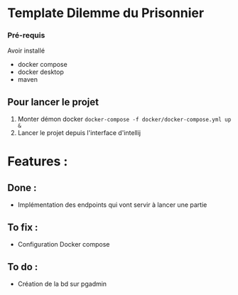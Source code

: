 # Template Dilemme du Prisonnier

### Pré-requis
Avoir installé 
* docker compose
* docker desktop
* maven

## Pour lancer le projet
1. Monter démon docker
`
   docker-compose -f docker/docker-compose.yml up &
`
2. Lancer le projet depuis l'interface d'intellij

# Features : 

## Done :
* Implémentation des endpoints qui vont servir à lancer une partie

## To fix :
* Configuration Docker compose

## To do :
* Création de la bd sur pgadmin